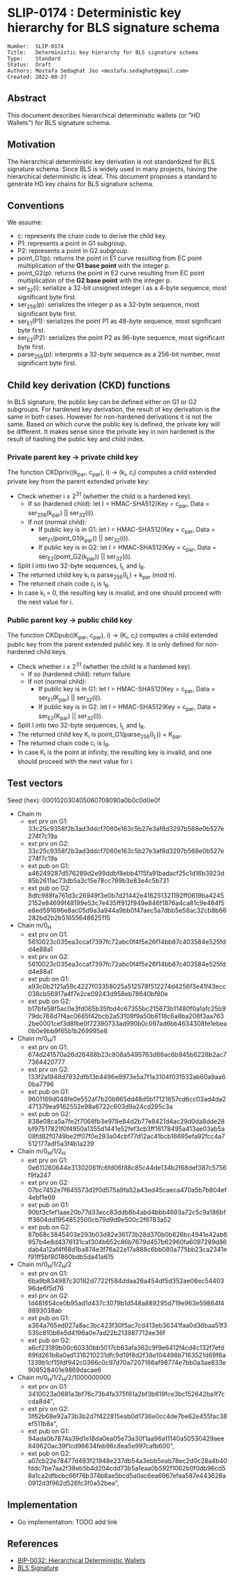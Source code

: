 # SLIP-0174 : Deterministic key hierarchy for BLS signature schema

```
Number:  SLIP-0174
Title:   Deterministic key hierarchy for BLS signature schema
Type:    Standard
Status:  Draft
Authors: Mostafa Sedaghat Joo <mostafa.sedaghat@gmail.com>
Created: 2022-08-27
```

## Abstract

This document describes hierarchical deterministic wallets (or "HD Wallets") for BLS signature schema.

## Motivation

The hierarchical deterministic key derivation is not standardized for BLS signature schema.
Since BLS is widely used in many projects, having the hierarchical deterministic is ideal.
This document proposes a standard to generate HD key chains for BLS signature schema.

## Conventions

We assume:

* c: represents the chain code to derive the child key.
* P1: represents a point in G1 subgroup.
* P2: represents a point in G2 subgroup.
* point_G1(p): returns the point in E1 curve resulting from EC point multiplication of the **G1 base point** with the integer p.
* point_G2(p): returns the point in E2 curve resulting from EC point multiplication of the **G2 base point** with the integer p.
* ser<sub>32</sub>(i): serialize a 32-bit unsigned integer i as a 4-byte sequence, most significant byte first.
* ser<sub>256</sub>(p): serializes the integer p as a 32-byte sequence, most significant byte first.
* ser<sub>E1</sub>(P1): serializes the point P1 as 48-byte sequence, most significant byte first.
* ser<sub>E2</sub>(P2): serializes the point P2 as 96-byte sequence, most significant byte first.
* parse<sub>256</sub>(p): interprets a 32-byte sequence as a 256-bit number, most significant byte first.

## Child key derivation (CKD) functions

In BLS signature, the public key can be defined either on G1 or G2 subgroups.
For hardened key derivation, the result of key derivation is the same in both cases.
However for non-hardened derivations it is not the same.
Based on which curve the public key is defined, the private key will be different.
It makes sense since the private key in non hardened is the result of hashing the public key and child index.

### Private parent key &rarr; private child key

The function CKDpriv((k<sub>par</sub>, c<sub>par</sub>), i) &rarr; (k<sub>i</sub>, c<sub>i</sub>) computes a child extended private key from the parent extended private key:
* Check whether i ≥ 2<sup>31</sup> (whether the child is a hardened key).
  + If so (hardened child): let I = HMAC-SHA512(Key = c<sub>par</sub>, Data = ser<sub>256</sub>(k<sub>par</sub>) || ser<sub>32</sub>(i)).
  + If not (normal child):
    - If public key is in G1: let I = HMAC-SHA512(Key = c<sub>par</sub>, Data = ser<sub>E1</sub>(point_G1(k<sub>par</sub>)) || ser<sub>32</sub>(i)).
    - If public key is in G2: let I = HMAC-SHA512(Key = c<sub>par</sub>, Data = ser<sub>E2</sub>(point_G2(k<sub>par</sub>)) || ser<sub>32</sub>(i)).
* Split I into two 32-byte sequences, I<sub>L</sub> and I<sub>R</sub>.
* The returned child key k<sub>i</sub> is parse<sub>256</sub>(I<sub>L</sub>) + k<sub>par</sub> (mod n).
* The returned chain code c<sub>i</sub> is I<sub>R</sub>.
* In case k<sub>i</sub> = 0, the resulting key is invalid, and one should proceed with the next value for i.

### Public parent key &rarr; public child key

The function CKDpub((K<sub>par</sub>, c<sub>par</sub>), i) &rarr; (K<sub>i</sub>, c<sub>i</sub>) computes a child extended public key from the parent extended public key. It is only defined for non-hardened child keys.
* Check whether i ≥ 2<sup>31</sup> (whether the child is a hardened key).
  + If so (hardened child): return failure
  + If not (normal child):
    - If public key is in G1: let I = HMAC-SHA512(Key = c<sub>par</sub>, Data = ser<sub>E1</sub>(K<sub>par</sub>) || ser<sub>32</sub>(i)).
    - If public key is in G2: let I = HMAC-SHA512(Key = c<sub>par</sub>, Data = ser<sub>E2</sub>(K<sub>par</sub>) || ser<sub>32</sub>(i)).
* Split I into two 32-byte sequences, I<sub>L</sub> and I<sub>R</sub>.
* The returned child key K<sub>i</sub> is point_G1(parse<sub>256</sub>(I<sub>L</sub>)) + K<sub>par</sub>.
* The returned chain code c<sub>i</sub> is I<sub>R</sub>.
* In case K<sub>i</sub> is the point at infinity, the resulting key is invalid, and one should proceed with the next value for i.


## Test vectors

Seed (hex): 000102030405060708090a0b0c0d0e0f
* Chain m
  + ext prv on G1: 33c25c9358f2b3ad3ddcf7060e163c5b27e3af8d3297b568e0b527e274f7c19a
  + ext prv on G2: 33c25c9358f2b3ad3ddcf7060e163c5b27e3af8d3297b568e0b527e274f7c19a
  + ext pub on G1: a46249287d576289d2e99ddbf8ebb4115fa91badacf25c1d16b3923d85b2611ac73db5a3c15e78cc789b3e83e4c5b731
  + ext pub on G2: 8dfc988fa761d3c26949f3e0b7d21442e416251321192ff0619ba42452152e84699f48199e53c7e435ff912f949e846f1876a4ca81c9e484f5e8ed591696e8ac05d9a3a944a9bb0f47aec5a7dbb5e58ac32cb8b66282bd2b2b51655648625115
* Chain m/0<sub>H</sub>
  + ext prv on G1: 5610023c035ea3ccaf7397fc72abc0f4f5e26f14bb87c403584e525fdd4e88a1
  + ext prv on G2: 5610023c035ea3ccaf7397fc72abc0f4f5e26f14bb87c403584e525fdd4e88a1
  + ext pub on G1: a93c0b2121a59c4227f03358025a512578f512274d4256f3e41f43ecc038cb56917a4f7e2ce09243d958eb78640bf80e
  + ext pub on G2: b17bfe58f5ac0e3fd065b35fbd4c67355bc215673b11480f0a1afc25b979dc768d7f4ac0685f42bcb2a53109f9a50b8118c6a8ba208f3aa7632be0001cef3d8fbe0f72390733ad990b0c097ad6bb4634308fe1ebea0b0e9bb9f65b1b269995e8
* Chain m/0<sub>H</sub>/1
  + ext prv on G1: 674d241570a26d26488b23c808a5495763d86ac6b945b6228b2ac77364420777
  + ext prv on G2: 133f2a1948d7932dfb13b4496e8973e5a7f1a3104f031532ab60a9aa60ba7796
  + ext pub on G1: 9601169d048fe0e552af7b20b865dd48d5b17121657cd6cc03ad4da2471379ea9162552e98a6722c603d9a24cd295c3a
  + ext pub on G2: 838e08ca5a7fe2f7068fb3e978e84d2b77e8421d4ac29d0da8dde28bf97517821f0f4950a1355d1441e52fef3cb3ff16178495a413ae03ab5a08fd82f0749be2ff07f0e293a04cbf77d12ac41bcb16695efa92fcc4a7512177adf5a3f4b1a239
* Chain m/0<sub>H</sub>/1/2<sub>H</sub>
  + ext prv on G1: 0e611260644e31302061fc6fd06f88c85c44de134b2f68def387c5756f9fa247
  + ext prv on G2: 07bc7452e7f645573d2f0d575a9fa52a43ed45caeca470a5b7b804ef4ebf1e69
  + ext pub on G1: 90bf3cfef1aae20b77d33ecc83ddb8b4abd4bbb4693a72c5c9a186bfff3604dd1954852500cb79d9d9e500c2f6783a52
  + ext pub on G2: 87b68c3845403e293b03d82e36173b28d370b0b626bc4941e42ab6957b4e8d4376131caf304b652c86b7679d457b62960fa6097289d86dab4a12af4f68d1ba874e3f76a22e17a888c6bb080a775bb23ca2341ef91ff5bf801860bdb5da41a615
* Chain m/0<sub>H</sub>/1/2<sub>H</sub>/2
  + ext prv on G1: 6ba9b834987c30182d7722f584ddaa26a454df5d352ae06ec5440396de6f5d76
  + ext prv on G2: 1d481654ce0b95ad1d437c3079b1d548a889295d719e963e59864f48893038ab
  + ext pub on G1: a364a765ed027a8ac3bc423f30f5ac7cd413eb36341faa0d36baa51f3535c810b6e5d4196a0e7ad22b213987712ee36f
  + ext pub on G2: a6cf23189b00c60330bb5017cb63afa362c9f9e6412f4cd4c132f7efd69fd261b8a0ad1318210231dfc9d19f8d2f38e104498b7163521d69f6a1339b1cf15fdf942c0366c0c97d70a7207166af98774e7bb0a3ae833e908528401e9869dacae6
* Chain m/0<sub>H</sub>/1/2<sub>H</sub>/2/1000000000
  + ext prv on G1: 3410023a0681a3bf76c73b4fa375f61a2bf3b819fce3bc152642ba1f7ccda8d4",
  + ext prv on G2: 3f62b68e92a73b3b2d7f422815eab0d1736e0cc4de7be62e455fac38ef511b8a",
  + ext pub on G1: 94ada0b7874a39d1e18da0ea05e73a30f1aa96a11140a50530429aee849620ac39f1cd96634feb98c8ea5e997cafb600",
  + ext pub on G2: a07cb22e78477d493f21948e237db54a3ebb5eab78ec2d0c28a4b40fddc7be7aa2f38eb5b4d204cdd73b5a1eaa0b592f1062b0f0db96cd58a1ca2dfbcbc66f76b374b8ae5bcd5a0ac6ea6967efaa587e443628a0912d3f962d526fc3f0a52bea",

## Implementation

* Go implementation: TODO add link

## References

* [BIP-0032: Hierarchical Deterministic Wallets](https://github.com/bitcoin/bips/blob/master/bip-0032.mediawiki)
* [BLS Signature](https://datatracker.ietf.org/doc/draft-irtf-cfrg-bls-signature/)
